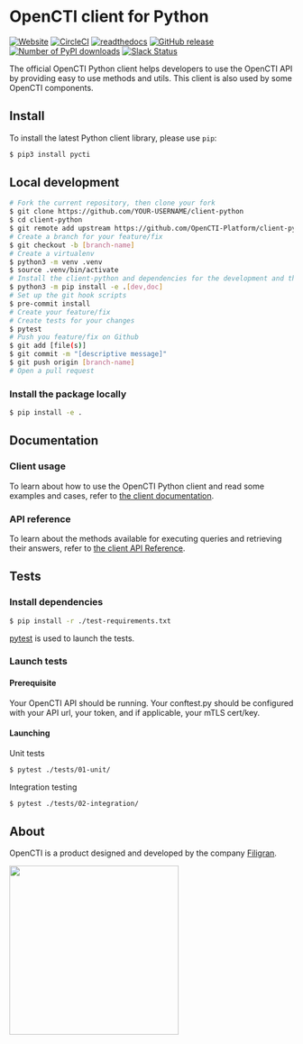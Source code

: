 # OpenCTI client for Python

[![Website](https://img.shields.io/badge/website-opencti.io-blue.svg)](https://opencti.io)
[![CircleCI](https://circleci.com/gh/OpenCTI-Platform/client-python.svg?style=shield)](https://circleci.com/gh/OpenCTI-Platform/client-python/tree/master)
[![readthedocs](https://readthedocs.org/projects/opencti-client-for-python/badge/?style=flat)](https://opencti-client-for-python.readthedocs.io/en/latest/)
[![GitHub release](https://img.shields.io/github/release/OpenCTI-Platform/client-python.svg)](https://github.com/OpenCTI-Platform/client-python/releases/latest)
[![Number of PyPI downloads](https://img.shields.io/pypi/dm/pycti.svg)](https://pypi.python.org/pypi/pycti/)
[![Slack Status](https://img.shields.io/badge/slack-3K%2B%20members-4A154B)](https://community.filigran.io)

The official OpenCTI Python client helps developers to use the OpenCTI API by providing easy to use methods and utils.
This client is also used by some OpenCTI components.

## Install

To install the latest Python client library, please use `pip`:

```bash
$ pip3 install pycti
```

## Local development

```bash
# Fork the current repository, then clone your fork
$ git clone https://github.com/YOUR-USERNAME/client-python
$ cd client-python
$ git remote add upstream https://github.com/OpenCTI-Platform/client-python.git
# Create a branch for your feature/fix
$ git checkout -b [branch-name]
# Create a virtualenv
$ python3 -m venv .venv
$ source .venv/bin/activate
# Install the client-python and dependencies for the development and the documentation
$ python3 -m pip install -e .[dev,doc]
# Set up the git hook scripts
$ pre-commit install
# Create your feature/fix
# Create tests for your changes
$ pytest
# Push you feature/fix on Github
$ git add [file(s)]
$ git commit -m "[descriptive message]"
$ git push origin [branch-name]
# Open a pull request
```

### Install the package locally

```bash
$ pip install -e .
```

## Documentation

### Client usage

To learn about how to use the OpenCTI Python client and read some examples and cases, refer to [the client documentation](https://opencti-client-for-python.readthedocs.io/en/latest/client_usage/getting_started.html).

### API reference

To learn about the methods available for executing queries and retrieving their answers, refer to [the client API Reference](https://opencti-client-for-python.readthedocs.io/en/latest/pycti/pycti.html).

## Tests

### Install dependencies

```bash
$ pip install -r ./test-requirements.txt
```

[pytest](https://docs.pytest.org/en/7.2.x/) is used to launch the tests.

### Launch tests

#### Prerequisite

Your OpenCTI API should be running.
Your conftest.py should be configured with your API url, your token, and if applicable, your mTLS cert/key.

#### Launching

Unit tests
```bash
$ pytest ./tests/01-unit/
```

Integration testing
```bash
$ pytest ./tests/02-integration/
```

## About

OpenCTI is a product designed and developed by the company [Filigran](https://filigran.io).

<a href="https://filigran.io" alt="Filigran"><img src="https://github.com/OpenCTI-Platform/opencti/raw/master/.github/img/logo_filigran.png" width="300" /></a>
